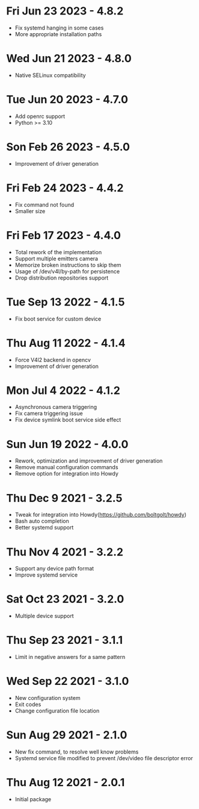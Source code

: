 # Fri Jun 23 2023 - 4.8.2
- Fix systemd hanging in some cases
- More appropriate installation paths
# Wed Jun 21 2023 - 4.8.0
- Native SELinux compatibility
# Tue Jun 20 2023 - 4.7.0
- Add openrc support
- Python >= 3.10
# Son Feb 26 2023 - 4.5.0
- Improvement of driver generation 
# Fri Feb 24 2023 - 4.4.2
- Fix command not found
- Smaller size
# Fri Feb 17 2023 - 4.4.0
- Total rework of the implementation
- Support multiple emitters camera
- Memorize broken instructions to skip them 
- Usage of /dev/v4l/by-path for persistence
- Drop distribution repositories support
# Tue Sep 13 2022 - 4.1.5
- Fix boot service for custom device 
# Thu Aug 11 2022 - 4.1.4
- Force V4l2 backend in opencv
- Improvement of driver generation
# Mon Jul 4 2022 - 4.1.2
- Asynchronous camera triggering
- Fix camera triggering issue
- Fix device symlink boot service side effect
# Sun Jun 19 2022 - 4.0.0
- Rework, optimization and improvement of driver generation 
- Remove manual configuration commands
- Remove option for integration into Howdy
# Thu Dec 9 2021 - 3.2.5
- Tweak for integration into Howdy(https://github.com/boltgolt/howdy)  
- Bash auto completion
- Better systemd support
# Thu Nov 4 2021 - 3.2.2
- Support any device path format
- Improve systemd service
# Sat Oct 23 2021 - 3.2.0
- Multiple device support
# Thu Sep 23 2021 - 3.1.1
- Limit in negative answers for a same pattern
# Wed Sep 22 2021 - 3.1.0
- New configuration system
- Exit codes
- Change configuration file location
# Sun Aug 29 2021 - 2.1.0
- New fix command, to resolve well know problems
- Systemd service file modified to prevent /dev/video file descriptor error
# Thu Aug 12 2021 - 2.0.1
- Initial package